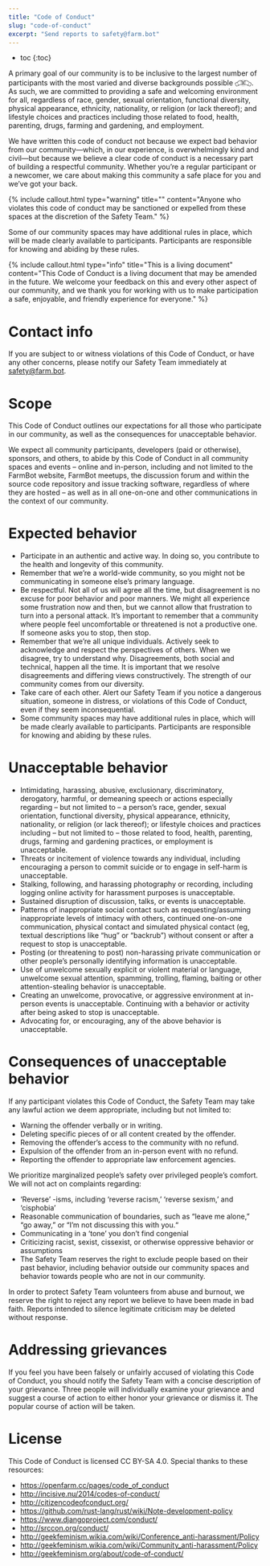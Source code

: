 ```yaml
---
title: "Code of Conduct"
slug: "code-of-conduct"
excerpt: "Send reports to safety@farm.bot"
---
```


* toc
{:toc}

A primary goal of our community is to be inclusive to the largest number of participants with the most varied and diverse backgrounds possible <span><img class="value-icon" src="good-people.png"></img></span>. As such, we are committed to providing a safe and welcoming environment for all, regardless of race, gender, sexual orientation, functional diversity, physical appearance, ethnicity, nationality, or religion (or lack thereof); and lifestyle choices and practices including those related to food, health, parenting, drugs, farming and gardening, and employment.

We have written this code of conduct not because we expect bad behavior from our community—which, in our experience, is overwhelmingly kind and civil—but because we believe a clear code of conduct is a necessary part of building a respectful community. Whether you’re a regular participant or a newcomer, we care about making this community a safe place for you and we’ve got your back.

{%
include callout.html
type="warning"
title=""
content="Anyone who violates this code of conduct may be sanctioned or expelled from these spaces at the discretion of the Safety Team."
%}

Some of our community spaces may have additional rules in place, which will be made clearly available to participants. Participants are responsible for knowing and abiding by these rules.

{%
include callout.html
type="info"
title="This is a living document"
content="This Code of Conduct is a living document that may be amended in the future. We welcome your feedback on this and every other aspect of our community, and we thank you for working with us to make participation a safe, enjoyable, and friendly experience for everyone."
%}

# Contact info
If you are subject to or witness violations of this Code of Conduct, or have any other concerns, please notify our Safety Team immediately at safety@farm.bot.

# Scope
This Code of Conduct outlines our expectations for all those who participate in our community, as well as the consequences for unacceptable behavior.

We expect all community participants, developers (paid or otherwise), sponsors, and others, to abide by this Code of Conduct in all community spaces and events – online and in-person, including and not limited to the FarmBot website, FarmBot meetups, the discussion forum and within the source code repository and issue tracking software, regardless of where they are hosted – as well as in all one-on-one and other communications in the context of our community.

# Expected behavior
  * Participate in an authentic and active way. In doing so, you contribute to the health and longevity of this community.
  * Remember that we’re a world-wide community, so you might not be communicating in someone else’s primary language.
  * Be respectful. Not all of us will agree all the time, but disagreement is no excuse for poor behavior and poor manners. We might all experience some frustration now and then, but we cannot allow that frustration to turn into a personal attack. It’s important to remember that a community where people feel uncomfortable or threatened is not a productive one. If someone asks you to stop, then stop.
  * Remember that we’re all unique individuals. Actively seek to acknowledge and respect the perspectives of others. When we disagree, try to understand why. Disagreements, both social and technical, happen all the time. It is important that we resolve disagreements and differing views constructively. The strength of our community comes from our diversity.
  * Take care of each other. Alert our Safety Team if you notice a dangerous situation, someone in distress, or violations of this Code of Conduct, even if they seem inconsequential.
  * Some community spaces may have additional rules in place, which will be made clearly available to participants. Participants are responsible for knowing and abiding by these rules.

# Unacceptable behavior
  * Intimidating, harassing, abusive, exclusionary, discriminatory, derogatory, harmful, or demeaning speech or actions especially regarding – but not limited to – a person’s race, gender, sexual orientation, functional diversity, physical appearance, ethnicity, nationality, or religion (or lack thereof); or lifestyle choices and practices including – but not limited to – those related to food, health, parenting, drugs, farming and gardening practices, or employment is unacceptable.
  * Threats or incitement of violence towards any individual, including encouraging a person to commit suicide or to engage in self-harm is unacceptable.
  * Stalking, following, and harassing photography or recording, including logging online activity for harassment purposes is unacceptable.
  * Sustained disruption of discussion, talks, or events is unacceptable.
  * Patterns of inappropriate social contact such as requesting/assuming inappropriate levels of intimacy with others, continued one-on-one communication, physical contact and simulated physical contact (eg, textual descriptions like “hug” or “backrub”) without consent or after a request to stop is unacceptable.
  * Posting (or threatening to post) non-harassing private communication or other people’s personally identifying information is unacceptable.
  * Use of unwelcome sexually explicit or violent material or language, unwelcome sexual attention, spamming, trolling, flaming, baiting or other attention-stealing behavior is unacceptable.
  * Creating an unwelcome, provocative, or aggressive environment at in-person events is unacceptable. Continuing with a behavior or activity after being asked to stop is unacceptable.
  * Advocating for, or encouraging, any of the above behavior is unacceptable.

# Consequences of unacceptable behavior
If any participant violates this Code of Conduct, the Safety Team may take any lawful action we deem appropriate, including but not limited to:

  * Warning the offender verbally or in writing.
  * Deleting specific pieces of or all content created by the offender.
  * Removing the offender’s access to the community with no refund.
  * Expulsion of the offender from an in-person event with no refund.
  * Reporting the offender to appropriate law enforcement agencies.

We prioritize marginalized people’s safety over privileged people’s comfort. We will not act on complaints regarding:

  * ‘Reverse’ -isms, including ‘reverse racism,’ ‘reverse sexism,’ and ‘cisphobia’
  * Reasonable communication of boundaries, such as “leave me alone,” “go away,” or “I’m not discussing this with you.“
  * Communicating in a ‘tone’ you don’t find congenial
  * Criticizing racist, sexist, cissexist, or otherwise oppressive behavior or assumptions
  * The Safety Team reserves the right to exclude people based on their past behavior, including behavior outside our community spaces and behavior towards people who are not in our community.

In order to protect Safety Team volunteers from abuse and burnout, we reserve the right to reject any report we believe to have been made in bad faith. Reports intended to silence legitimate criticism may be deleted without response.

# Addressing grievances
If you feel you have been falsely or unfairly accused of violating this Code of Conduct, you should notify the Safety Team with a concise description of your grievance. Three people will individually examine your grievance and suggest a course of action to either honor your grievance or dismiss it. The popular course of action will be taken.

# License
This Code of Conduct is licensed CC BY-SA 4.0. Special thanks to these resources:

  * https://openfarm.cc/pages/code_of_conduct
  * http://incisive.nu/2014/codes-of-conduct/
  * http://citizencodeofconduct.org/
  * https://github.com/rust-lang/rust/wiki/Note-development-policy
  * https://www.djangoproject.com/conduct/
  * http://srccon.org/conduct/
  * http://geekfeminism.wikia.com/wiki/Conference_anti-harassment/Policy
  * http://geekfeminism.wikia.com/wiki/Community_anti-harassment/Policy
  * http://geekfeminism.org/about/code-of-conduct/

<style>
.hub-container {
  max-width: 1350px;
}
.value-icon {
  display: inline-block;
  height: 18px;
  margin-bottom: -2px;
}
  
a[title="Guides"] {
  color: #f4f4f4!important;
  border-bottom: 5px solid #f4f4f4;
  padding-bottom: 20px!important;
}
  
a[title="Guides"]:hover {
  color: white!important;
  border-bottom-color: white;
}
  
#hub-header li a:hover {
  box-shadow: none!important;
}
</style>

<meta name="theme-color" content="#434343">

